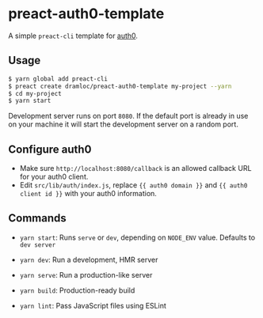 # preact-auth0-template

A simple `preact-cli` template for [auth0](https://auth0.com/).

## Usage

``` bash
$ yarn global add preact-cli
$ preact create dramloc/preact-auth0-template my-project --yarn
$ cd my-project
$ yarn start
```

Development server runs on port `8080`. If the default port is already in use on your machine it will start the development server on a random port.

## Configure auth0

- Make sure `http://localhost:8080/callback` is an allowed callback URL for your auth0 client.
- Edit `src/lib/auth/index.js`, replace `{{ auth0 domain }}` and `{{ auth0 client id }}` with your auth0 information.

## Commands

- `yarn start`: Runs `serve` or `dev`, depending on `NODE_ENV` value. Defaults to `dev server`

- `yarn dev`: Run a development, HMR server

- `yarn serve`: Run a production-like server

- `yarn build`: Production-ready build

- `yarn lint`: Pass JavaScript files using ESLint
